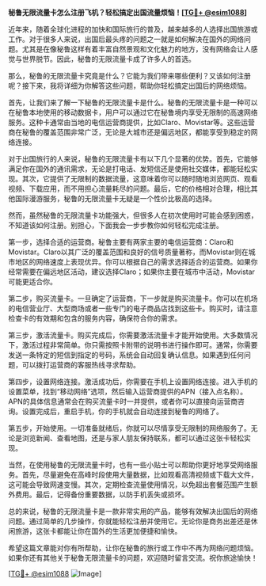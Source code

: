**秘鲁无限流量卡怎么注册飞机？轻松搞定出国流量烦恼！[[TG💪+ @esim1088](https://t.me/s/esim1088)]**

近年来，随着全球化进程的加快和国际旅行的普及，越来越多的人选择出国旅游或工作。对于很多人来说，出国后最头疼的问题之一就是如何解决在国外的网络问题。尤其是在像秘鲁这样有着丰富自然景观和文化魅力的地方，没有网络会让人感觉与世界脱节。因此，秘鲁的无限流量卡成了许多人的首选。

那么，秘鲁的无限流量卡究竟是什么？它能为我们带来哪些便利？又该如何注册呢？接下来，我将详细为你解答这些问题，帮助你轻松搞定出国后的网络烦恼。

首先，让我们来了解一下秘鲁的无限流量卡是什么。秘鲁的无限流量卡是一种可以在秘鲁本地使用的移动数据卡，用户可以通过它在秘鲁境内享受无限制的高速网络服务。这种卡通常由当地的电信运营商提供，比如Claro、Movistar等。这些运营商在秘鲁的覆盖范围非常广泛，无论是大城市还是偏远地区，都能享受到稳定的网络连接。

对于出国旅行的人来说，秘鲁的无限流量卡有以下几个显著的优势。首先，它能够满足你在国外的通讯需求，无论是打电话、发短信还是使用社交媒体，都能轻松实现。其次，它提供了无限制的数据流量，这意味着你可以随时随地浏览网页、观看视频、下载应用，而不用担心流量耗尽的问题。最后，它的价格相对合理，相比其他国际漫游服务，秘鲁的无限流量卡无疑是一个性价比极高的选择。

然而，虽然秘鲁的无限流量卡功能强大，但很多人在初次使用时可能会感到困惑，不知道该如何注册。别担心，下面我会一步步教你如何轻松完成注册。

第一步，选择合适的运营商。秘鲁主要有两家主要的电信运营商：Claro和Movistar。Claro以其广泛的覆盖范围和良好的信号质量著称，而Movistar则在城市地区的网络速度上表现优异。你可以根据自己的需求选择适合的运营商。如果你经常需要在偏远地区活动，建议选择Claro；如果你主要在城市中活动，Movistar可能更适合你。

第二步，购买流量卡。一旦确定了运营商，下一步就是购买流量卡。你可以在机场的电信营业厅、大型商场或者一些专门的电子商品店找到这些卡。购买时，请注意检查卡的有效期和包含的服务内容，确保符合你的需求。

第三步，激活流量卡。购买完成后，你需要激活流量卡才能开始使用。大多数情况下，激活过程非常简单。你只需按照卡附带的说明书进行操作即可。通常，你需要发送一条特定的短信到指定的号码，系统会自动回复确认信息。如果遇到任何问题，可以拨打运营商的客服热线寻求帮助。

第四步，设置网络连接。激活成功后，你需要在手机上设置网络连接。进入手机的设置菜单，找到“移动网络”选项，然后输入运营商提供的APN（接入点名称）。APN的具体信息通常会在购买流量卡时一并提供，或者你可以直接向运营商咨询。设置完成后，重启手机，你的手机就会自动连接到秘鲁的网络了。

第五步，开始使用。一切准备就绪后，你就可以尽情享受无限制的网络服务了。无论是浏览新闻、查看地图，还是与家人朋友保持联系，都可以通过这张卡轻松实现。

当然，在使用秘鲁的无限流量卡时，也有一些小贴士可以帮助你更好地享受网络服务。首先，尽量避免在高峰时段使用大量数据，比如观看高清视频或下载大文件，这可能会导致网速变慢。其次，定期检查流量使用情况，以免超出套餐范围产生额外费用。最后，记得备份重要数据，以防手机丢失或损坏。

总的来说，秘鲁的无限流量卡是一款非常实用的产品，能够有效解决出国后的网络问题。通过简单的几步操作，你就能轻松注册并使用它。无论你是商务出差还是休闲旅游，这张卡都能让你在国外的生活更加便捷和愉快。

希望这篇文章能对你有所帮助，让你在秘鲁的旅行或工作中不再为网络问题烦恼。如果你还有其他关于秘鲁无限流量卡的问题，欢迎随时留言交流。祝你旅途愉快！

[[TG💪+ @esim1088](https://t.me/s/esim1088) ![Image](https://i.postimg.cc/4NQfJmqS/Snipaste-2025-05-13-00-14-12.png)]